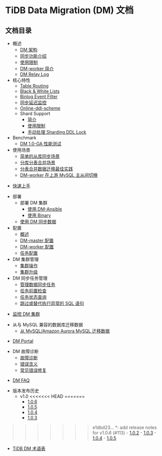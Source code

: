 # TiDB Data Migration (DM) 文档

<!-- markdownlint-disable MD007 -->
<!-- markdownlint-disable MD032 -->

## 文档目录

+ 概述
  - [DM 架构](overview.md)
  - [同步功能介绍](overview.md#同步功能介绍)
  - [使用限制](overview.md#使用限制)
  - [DM-worker 简介](dm-worker-intro.md)
  - [DM Relay Log](relay-log.md)
+ 核心特性
  - [Table Routing](feature-overview.md#table-routing)
  - [Black & White Lists](feature-overview.md#black--white-table-lists)
  - [Binlog Event Filter](feature-overview.md#binlog-event-filter)
  - [同步延迟监控](feature-overview.md#同步延迟监控)
  - [Online-ddl-scheme](feature-online-ddl-scheme.md)
  + Shard Support
    - [简介](feature-shard-merge.md)
    - [使用限制](feature-shard-merge.md#使用限制)
    - [手动处理 Sharding DDL Lock](feature-manually-handling-sharding-ddl-locks.md)
+ Benchmark
  - [DM 1.0-GA 性能测试](benchmark-v1.0-ga.md)
+ 使用场景
  - [简单的从库同步场景](usage-scenario-simple-replication.md)
  - [分库分表合并场景](usage-scenario-shard-merge.md)
  - [分表合并数据迁移最佳实践](shard-merge-best-practices.md)
  - [DM-worker 在上游 MySQL 主从间切换](usage-scenario-master-slave-switch.md)
- [快速上手](get-started.md)
+ 部署
  + 部署 DM 集群
    - [使用 DM-Ansible](deploy-a-dm-cluster-using-ansible.md)
    - [使用 Binary](deploy-a-dm-cluster-using-binary.md)
  + [使用 DM 同步数据](replicate-data-using-dm.md)
+ 配置
  - [概述](config-overview.md)
  - [DM-master 配置](dm-master-configuration-file.md)
  - [DM-worker 配置](dm-worker-configuration-file.md)
  - [任务配置](task-configuration-file.md)
+ DM 集群管理
  - [集群操作](cluster-operations.md)
  - [集群升级](dm-upgrade.md)
+ DM 同步任务管理
  - [管理数据同步任务](manage-replication-tasks.md)
  - [任务前置检查](precheck.md)
  - [任务状态查询](query-status.md)
  - [跳过或替代执行异常的 SQL 语句](skip-or-replace-abnormal-sql-statements.md)
- [监控 DM 集群](monitor-a-dm-cluster.md)
+ 从与 MySQL 兼容的数据库迁移数据
  - [从 MySQL/Amazon Aurora MySQL 迁移数据](migrate-from-mysql-aurora.md)
- [DM Portal](dm-portal.md)
+ DM 故障诊断
  - [故障诊断](troubleshoot-dm.md)
  - [错误含义](error-system.md)
  - [常见错误修复](error-handling.md)
- [DM FAQ](faq.md)
+ 版本发布历史
  + v1.0
<<<<<<< HEAD
=======
    - [1.0.6](releases/1.0.6.md)
    - [1.0.5](releases/1.0.5.md)
    - [1.0.4](releases/1.0.4.md)
    - [1.0.3](releases/1.0.3.md)
>>>>>>> e1dbd23... *: add release notes for v1.0.6 (#113)
    - [1.0.2](releases/1.0.2.md)
    - [1.0.3](releases/1.0.3.md)
    - [1.0.4](releases/1.0.4.md)
    - [1.0.5](releases/1.0.5.md)
- [TiDB DM 术语表](glossary.md)
